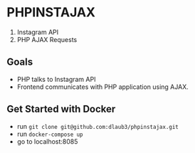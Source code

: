 # PHPINSTAJAX

1. Instagram API
2. PHP AJAX Requests

## Goals
* PHP talks to Instagram API
* Frontend communicates with PHP application using AJAX.

## Get Started with Docker
  * run ```git clone git@github.com:dlaub3/phpinstajax.git```
  * run ```docker-compose up```
  * go to localhost:8085
